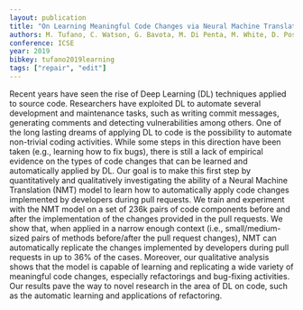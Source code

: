 ```yaml
---
layout: publication
title: "On Learning Meaningful Code Changes via Neural Machine Translation"
authors: M. Tufano, C. Watson, G. Bavota, M. Di Penta, M. White, D. Poshyvanyk
conference: ICSE
year: 2019
bibkey: tufano2019learning
tags: ["repair", "edit"]
---
```

Recent years have seen the rise of Deep Learning (DL) techniques applied to source code. Researchers have exploited DL to automate several development and maintenance tasks, such as writing commit messages, generating comments and detecting vulnerabilities among others. One of the long lasting dreams of applying DL to code is the possibility to automate non-trivial coding activities. While some steps in this direction have been taken (e.g., learning how to fix bugs), there is still a lack of empirical evidence on the types of code changes that can be learned and automatically applied by DL. Our goal is to make this first step by quantitatively and qualitatively investigating the ability of a Neural Machine Translation (NMT) model to learn how to automatically apply code changes implemented by developers during pull requests. We train and experiment with the NMT model on a set of 236k pairs of code components before and after the implementation of the changes provided in the pull requests. We show that, when applied in a narrow enough context (i.e., small/medium-sized pairs of methods before/after the pull request changes), NMT can automatically replicate the changes implemented by developers during pull requests in up to 36% of the cases. Moreover, our qualitative analysis shows that the model is capable of learning and replicating a wide variety of meaningful code changes, especially refactorings and bug-fixing activities. Our results pave the way to novel research in the area of DL on code, such as the automatic learning and applications of refactoring.
